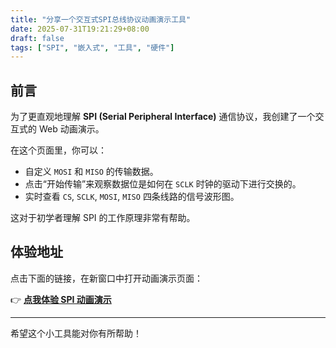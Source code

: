 ```yaml
---
title: "分享一个交互式SPI总线协议动画演示工具"
date: 2025-07-31T19:21:29+08:00
draft: false
tags: ["SPI", "嵌入式", "工具", "硬件"]
---
```


## 前言

为了更直观地理解 **SPI (Serial Peripheral Interface)** 通信协议，我创建了一个交互式的 Web 动画演示。

在这个页面里，你可以：
* 自定义 `MOSI` 和 `MISO` 的传输数据。
* 点击“开始传输”来观察数据位是如何在 `SCLK` 时钟的驱动下进行交换的。
* 实时查看 `CS`, `SCLK`, `MOSI`, `MISO` 四条线路的信号波形图。

这对于初学者理解 SPI 的工作原理非常有帮助。

## 体验地址

点击下面的链接，在新窗口中打开动画演示页面：

👉 **[点我体验 SPI 动画演示](/spi.html)**

---

希望这个小工具能对你有所帮助！
